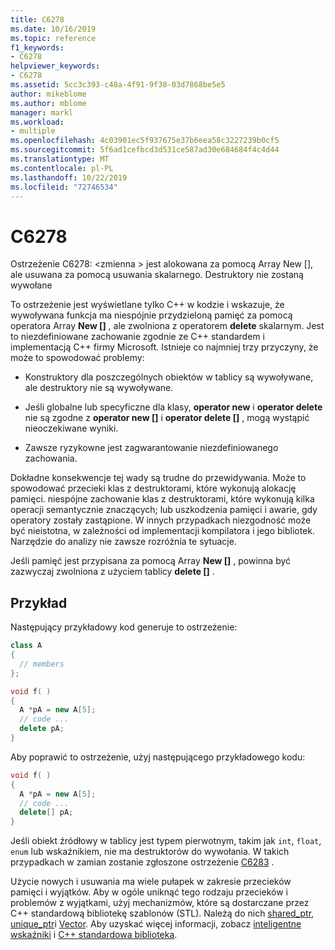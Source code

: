 ```yaml
---
title: C6278
ms.date: 10/16/2019
ms.topic: reference
f1_keywords:
- C6278
helpviewer_keywords:
- C6278
ms.assetid: 5cc3c393-c48a-4f91-9f38-03d7868be5e5
author: mikeblome
ms.author: mblome
manager: markl
ms.workload:
- multiple
ms.openlocfilehash: 4c03901ec5f937675e37b6eea58c3227239b0cf5
ms.sourcegitcommit: 5f6ad1cefbcd3d531ce587ad30e684684f4c4d44
ms.translationtype: MT
ms.contentlocale: pl-PL
ms.lasthandoff: 10/22/2019
ms.locfileid: "72746534"
---
```

# <a name="c6278"></a>C6278
Ostrzeżenie C6278: \<zmienna > jest alokowana za pomocą Array New [], ale usuwana za pomocą usuwania skalarnego. Destruktory nie zostaną wywołane

To ostrzeżenie jest wyświetlane tylko C++ w kodzie i wskazuje, że wywoływana funkcja ma niespójnie przydzieloną pamięć za pomocą operatora Array **New []** , ale zwolniona z operatorem **delete** skalarnym. Jest to niezdefiniowane zachowanie zgodnie ze C++ standardem i implementacją C++ firmy Microsoft. Istnieje co najmniej trzy przyczyny, że może to spowodować problemy:

- Konstruktory dla poszczególnych obiektów w tablicy są wywoływane, ale destruktory nie są wywoływane.

- Jeśli globalne lub specyficzne dla klasy, **operator new** i **operator delete** nie są zgodne z **operator new []** i **operator delete []** , mogą wystąpić nieoczekiwane wyniki.

- Zawsze ryzykowne jest zagwarantowanie niezdefiniowanego zachowania.

Dokładne konsekwencje tej wady są trudne do przewidywania. Może to spowodować przecieki klas z destruktorami, które wykonują alokację pamięci. niespójne zachowanie klas z destruktorami, które wykonują kilka operacji semantycznie znaczących; lub uszkodzenia pamięci i awarie, gdy operatory zostały zastąpione. W innych przypadkach niezgodność może być nieistotna, w zależności od implementacji kompilatora i jego bibliotek. Narzędzie do analizy nie zawsze rozróżnia te sytuacje.

Jeśli pamięć jest przypisana za pomocą Array **New []** , powinna być zazwyczaj zwolniona z użyciem tablicy **delete []** .

## <a name="example"></a>Przykład

Następujący przykładowy kod generuje to ostrzeżenie:

```cpp
class A
{
  // members
};

void f( )
{
  A *pA = new A[5];
  // code ...
  delete pA;
}
```

Aby poprawić to ostrzeżenie, użyj następującego przykładowego kodu:

```cpp
void f( )
{
  A *pA = new A[5];
  // code ...
  delete[] pA;
}
```

Jeśli obiekt źródłowy w tablicy jest typem pierwotnym, takim jak `int`, `float`, `enum` lub wskaźnikiem, nie ma destruktorów do wywołania. W takich przypadkach w zamian zostanie zgłoszone ostrzeżenie [C6283](../code-quality/c6283.md) .

Użycie nowych i usuwania ma wiele pułapek w zakresie przecieków pamięci i wyjątków. Aby w ogóle uniknąć tego rodzaju przecieków i problemów z wyjątkami, użyj mechanizmów, które są dostarczane przez C++ standardową bibliotekę szablonów (STL). Należą do nich [shared_ptr](/cpp/standard-library/shared-ptr-class), [unique_ptr](/cpp/standard-library/unique-ptr-class)i [Vector](/cpp/standard-library/vector). Aby uzyskać więcej informacji, zobacz [inteligentne wskaźniki](/cpp/cpp/smart-pointers-modern-cpp) i [ C++ standardowa biblioteka](/cpp/standard-library/cpp-standard-library-reference).
